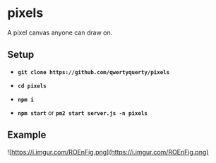 # pixels

A pixel canvas anyone can draw on.

## Setup

- **`git clone https://github.com/qwertyquerty/pixels`**

- **`cd pixels`**

- **`npm i`**

- **`npm start`** or **`pm2 start server.js -n pixels`**

## Example

![https://i.imgur.com/ROEnFig.png](https://i.imgur.com/ROEnFig.png)
